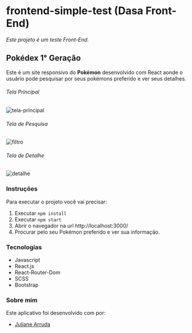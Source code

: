 # frontend-simple-test (Dasa Front-End)

*Este projeto é um teste Front-End.*

## Pokédex 1° Geração

Este é um site responsivo do **Pokémon** desenvolvido com React aonde o usuário pode pesquisar por seus pokémons preferido e ver seus detalhes.

###### Tela Principal
![tela-principal](https://user-images.githubusercontent.com/43623865/75754763-08fcd700-5d0c-11ea-9fc7-ed2c4f0881a8.png)

###### Tela de Pesquisa
![filtro](https://user-images.githubusercontent.com/43623865/75754822-27fb6900-5d0c-11ea-8ea1-5e3c657bd745.png)

###### Tela de Detalhe
![detalhe](https://user-images.githubusercontent.com/43623865/75754842-347fc180-5d0c-11ea-8ed5-e9937e59a539.png)

### Instruções 

Para executar o projeto você vai precisar:

1. Executar `npm install`
2. Executar `npm start`
3. Abrir o navegador na url http://localhost:3000/
4. Procurar pelo seu Pokémon preferido e ver sua informação.

### Tecnologias
- Javascript
- React.js
- React-Router-Dom
- SCSS
- Bootstrap

### Sobre mim
Este aplicativo foi desenvolvido com por:

- [Juliane Arruda](https://github.com/juliane-arruda)

